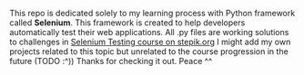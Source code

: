 This repo is dedicated solely to my learning process with Python framework called **Selenium**.
This framework is created to help developers automatically test their web applications. 
All .py files are working solutions to challenges in [Selenium Testing course on stepik.org](stepik.org/course/575/)
I might add my own projects related to this topic but unrelated to the course progression in the future (TODO :^))
Thanks for checking it out. Peace ^^
